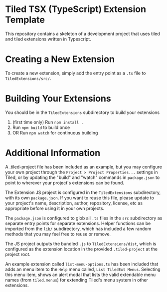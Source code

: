 # Tiled TSX (TypeScript) Extension Template

This repository contains a skeleton of a development project that uses tiled and tiled extensions written in Typescript.

# Creating a New Extension

To create a new extension, simply add the entry point as a `.ts` file to `TiledExtensions/src/`.

# Building Your Extensions

You should be in the `TiledExtensions` subdirectory to build your extensions

1. (first time only) Run `npm install .`
2. Run `npm build` to build once
3. OR Run `npm watch` for continuous building


# Additional Information

A .tiled-project file has been included as an example, but you may configure your own project through the
`Project > Project Properties...` settings in Tiled, or by updating the "build" and "watch" commands in
`package.json` to point to wherever your project's extensions can be found.

The Extension JS project is configured in the `TiledExtensions` subdirectory, with its own `package.json`.
If you want to reuse this file, please update to your project's name, description, author, repository, license, etc as
appropriate before using it in your own projects.

The `package.json` is configured to glob all `.ts` files in the `src` subdirectory as
separate entry points for separate extensions.  Helper functions can be imported from the `lib/` subdirectory, which
has included a few random methods that you may feel free to reuse or remove.

The JS project outputs the bundled `.js` to `TiledExtensions/dist`, which is configured as the extension location
in the provided `.tiled-project` at the project root.

An example extension called `list-menu-options.ts` has been included that adds an menu item to the
`Help` menu called, `List TiledExt Menus`.  Selecting this menu item, shows an alert modal that lists
the valid extendable menu names (from `tiled.menus`) for extending Tiled's menu system in other extensions.